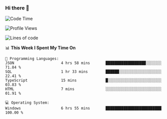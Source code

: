 ### Hi there 👋
<!--START_SECTION:waka-->
![Code Time](http://img.shields.io/badge/Code%20Time-176%20hrs%2037%20mins-blue)

![Profile Views](http://img.shields.io/badge/Profile%20Views-0-blue)

![Lines of code](https://img.shields.io/badge/From%20Hello%20World%20I%27ve%20Written-955.7%20thousand%20lines%20of%20code-blue)

📊 **This Week I Spent My Time On** 

```text
💬 Programming Languages: 
JSON                     4 hrs 58 mins       ██████████████████░░░░░░░   71.84 % 
SQL                      1 hr 33 mins        ██████░░░░░░░░░░░░░░░░░░░   22.41 % 
TypeScript               15 mins             █░░░░░░░░░░░░░░░░░░░░░░░░   03.83 % 
HTML                     7 mins              ░░░░░░░░░░░░░░░░░░░░░░░░░   01.91 % 

💻 Operating System: 
Windows                  6 hrs 55 mins       █████████████████████████   100.00 % 
```


<!--END_SECTION:waka-->
<!--
**AnimeruFR/AnimeruFR** is a ✨ _special_ ✨ repository because its `README.md` (this file) appears on your GitHub profile.

Here are some ideas to get you started:

- 🔭 I’m currently working on ...
- 🌱 I’m currently learning ...
- 👯 I’m looking to collaborate on ...
- 🤔 I’m looking for help with ...
- 💬 Ask me about ...
- 📫 How to reach me: ...
- 😄 Pronouns: ...
- ⚡ Fun fact: ...
-->
